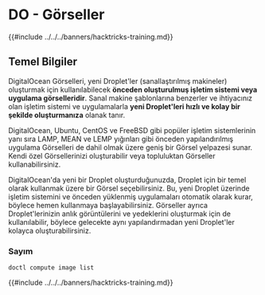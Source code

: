 # DO - Görseller

{{#include ../../../banners/hacktricks-training.md}}

## Temel Bilgiler

DigitalOcean Görselleri, yeni Droplet'ler (sanallaştırılmış makineler) oluşturmak için kullanılabilecek **önceden oluşturulmuş işletim sistemi veya uygulama görselleridir**. Sanal makine şablonlarına benzerler ve ihtiyacınız olan işletim sistemi ve uygulamalarla **yeni Droplet'leri hızlı ve kolay bir şekilde oluşturmanıza** olanak tanır.

DigitalOcean, Ubuntu, CentOS ve FreeBSD gibi popüler işletim sistemlerinin yanı sıra LAMP, MEAN ve LEMP yığınları gibi önceden yapılandırılmış uygulama Görselleri de dahil olmak üzere geniş bir Görsel yelpazesi sunar. Kendi özel Görsellerinizi oluşturabilir veya topluluktan Görseller kullanabilirsiniz.

DigitalOcean'da yeni bir Droplet oluşturduğunuzda, Droplet için bir temel olarak kullanmak üzere bir Görsel seçebilirsiniz. Bu, yeni Droplet üzerinde işletim sistemini ve önceden yüklenmiş uygulamaları otomatik olarak kurar, böylece hemen kullanmaya başlayabilirsiniz. Görseller ayrıca Droplet'lerinizin anlık görüntülerini ve yedeklerini oluşturmak için de kullanılabilir, böylece gelecekte aynı yapılandırmadan yeni Droplet'ler kolayca oluşturabilirsiniz.

### Sayım
```
doctl compute image list
```
{{#include ../../../banners/hacktricks-training.md}}
